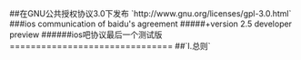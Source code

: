 <markdown>
##在GNU公共授权协议3.0下发布
`http://www.gnu.org/licenses/gpl-3.0.html`
###ios communication of baidu's agreement
#####+version 2.5 developer preview
######ios吧协议最后一个测试版
===============================
##`I.总则`

